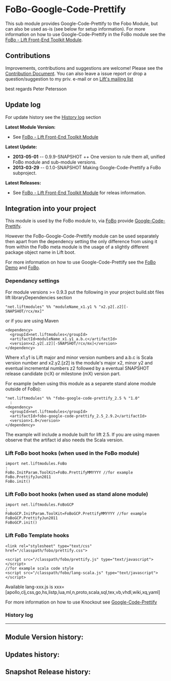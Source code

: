 FoBo-Google-Code-Prettify
=========================

This sub module provides Google-Code-Prettify to the Fobo Module, but can also be used as-is (see below for setup information).
For more information on how to use Google-Code-Prettify in the FoBo module see the [FoBo - Lift Front-End Toolkit Module](https://github.com/karma4u101/FoBo).

Contributions
------
Improvements, contributions and suggestions are welcome! Please see the [Contribution Document](https://github.com/karma4u101/FoBo/blob/master/CONTRIBUTING.md). You can also leave a issue report or drop a question/suggestion to my priv. e-mail or on [Lift's mailing list](http://groups.google.com/group/liftweb/) 

best regards 
Peter Petersson 

Update log
----------

For update history see the [History log](https://github.com/karma4u101/FoBo/tree/master/Foundation#history-log) section

**Latest Module Version:**
- See [FoBo - Lift Front-End Toolkit Module](https://github.com/karma4u101/FoBo)  

**Latest Update:**
- **2013-05-01** -- 0.9.9-SNAPSHOT ++ One version to rule them all, unified FoBo module and sub-module versions.
- **2013-03-29** -- 0.1.0-SNAPSHOT Making Google-Code-Prettify a FoBo subproject.

**Latest Releases:**
- See [FoBo - Lift Front-End Toolkit Module](https://github.com/karma4u101/FoBo) for releas information.


Integration into your project 
-------------------------------

This module is used by the FoBo module to, via [FoBo](https://github.com/karma4u101/FoBo/blob/master/README.md) provide [Google-Code-Prettify](http://code.google.com/p/google-code-prettify/). 

However the FoBo-Google-Code-Prettify module can be used separately then apart from the dependency setting the only difference from using it from within the FoBo meta module is the usage of a slightly different package object name in Lift boot. 

For more information on how to use Google-Code-Prettify see the [FoBo Demo](http://www.media4u101.se/fobo-lift-template-demo/) and [FoBo](https://github.com/karma4u101/FoBo/blob/master/README.md).  


### Dependancy settings

For module versions >= 0.9.3 put the following in your project build.sbt files lift libraryDependencies section 

    "net.liftmodules" %% "moduleName_x1.y1 % "x2.y2[.z2][-SNAPSHOT/rcx/mx]"

or if you are using Maven

    <dependency>
      <groupId>net.liftmodules</groupId>
      <artifactId>moduleName_x1.y1_a.b.c</artifactId>
      <version>x2.y2[.z2][-SNAPSHOT/rcx/mx]</version>
    </dependency>

Where x1.y1 is Lift major and minor version numbers and a.b.c is Scala
version number and x2.y2.[z2] is the module's major x2, minor y2 and
eventual incremental numbers z2 followed by a eventual SNAPSHOT 
release candidate (rcX) or milestone (mX) version part.

For example (when using this module as a separete stand alone module outside of FoBo):

    "net.liftmodules" %% "fobo-google-code-prettify_2.5 % "1.0"
      :
    <dependency>
      <groupId>net.liftmodules</groupId>
      <artifactId>fobo-google-code-prettify_2.5_2.9.2</artifactId>
      <version>1.0</version>
    </dependency>

The example will include a module built for lift 2.5. If you are using maven observe that the artifact id also needs the Scala version.

### Lift FoBo boot hooks (when used in the FoBo module)

    import net.liftmodules.FoBo 
    :
    FoBo.InitParam.ToolKit=FoBo.PrettifyMMYYYY //for example FoBo.PrettifyJun2011
    FoBo.init() 

### Lift FoBo boot hooks (when used as stand alone module)

    import net.liftmodules.FoBoGCP 
    :
    FoBoGCP.InitParam.ToolKit=FoBoGCP.PrettifyMMYYYY //for example FoBoGCP.PrettifyJun2011
    FoBoGCP.init()   

### Lift FoBo Template hooks

    <link rel="stylesheet" type="text/css" href="/classpath/fobo/prettify.css">

    <script src="/classpath/fobo/prettify.js" type="text/javascript"></script>
    //for example scala code style 
    <script src="/classpath/fobo/lang-scala.js" type="text/javascript"></script>

Available lang-xxx.js is xxx=[apollo,clj,css,go,hs,listp,lua,ml,n,proto,scala,sql,tex,vb,vhdl,wiki,xq,yaml]

For more information on how to use Knockout see [Google-Code-Prettify](http://code.google.com/p/google-code-prettify/)

### History log
----------------

**Module Version history:**
-

**Updates history:**
- 

**Snapshot Release history:**
- 


